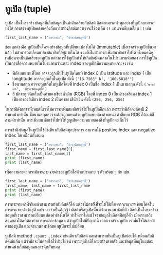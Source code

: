 
# ทูเปิล (tuple) 
ทูเปิล เป็นโครงสร้างข้อมูลที่เก็บข้อมูลเป็นลำดับคล้ายกับลิสต์ ลิสต์สามารถทำทุกอย่างที่ทูเปิลสามารถทำได้ การสร้างทูเปิลคล้ายคลึงกับการสร้างลิสต์แต่ว่าเราจะใช้วงเล็บ `()` แทนวงเล็บเหลี่ยม `[]` เช่น
```python
first_last_name = ('อรรถพล', 'ธำรงรัตนฤทธิ์')
```

ข้อแตกต่างคือ ทูเปิลเป็นโครงสร้างข้อมูลที่เปลี่ยนแปลงไม่ได้ (immutable) เมื่อเราสร้างทูเปิลขึ้นมาแล้ว ไม่สามารถเปลี่ยนแปลงสมาชิกที่อยู่ภายในได้ รวมถึงไม่สามารถเพิ่มสมาชิกเข้าไปได้ ทั้งหมดนี้ดูเหมือนจะเป็นข้อเสียของทูเปิล แต่ว่าการใช้ทูเปิลทำให้เกิดข้อผิดพลาดในโปรแกรมน้อยลง 
การใช้ทูเปิลเป็นการสื่อความหมายในโปรแกรมว่าแต่ละ index ของทูเปิลมีความหมายเจาะจง เช่น

- พิกัดบนแผนที่โลก อาจจะถูกเก็บในทูเปิดโดยที่ index 0 เป็น latitude และ index 1 เป็น longtitude อาจจะถูกเก็บในทูเปิล ดังนี้  `('13.7563° N', '100.5018°')`
- ชื่อนามสกุล อาจจะถูกเก็บในทูเปิลโดยที่ index 0 เป็นชื่อ index 1 เป็นนามสกุล ดังนี้ `('อรรถพล', 'ธำรงรัตนฤทธิ์')`
- สี มักจะถูกจัดเก็บเป็นค่าแดงเขียวน้ำเงิน (RGB) โดยที่ index 0 เป็นค่าของสีแดง index 1 เป็นค่าของสีเขียว index 2 เป็นค่าของสีน้ำเงิน ดังนี้ `(256, 256, 256)`

ในกรณีดังกล่าวทั้งหมดนี้เราไม่ควรจะเพิ่มสมาชิกเข้าไปในทูเปิลอีกแล้ว เพราะว่าพิกัดจะต้องมี 2 ตำแหน่งเท่านั้น ชื่อนามสกุลควรจะต้องถูกแทนด้วยทูเปิลแบบสองตำแหน่ง ค่าสีแบบ RGB ก็ต้องมีสีสามค่าเท่านั้น การเพิ่มสมาชิกเข้าไปทำให้สูญเสียความหมายของสิ่งที่ทูเปิลจะเก็บไว้

การเข้าถึงข้อมูลในทูเปิลใช้วิธีเดียวกับลิสต์ทุกประการ สามารถใช้ positive index และ negative index ได้เหมือนกันหมด 
```python
first_last_name = ('อรรถพล', 'ธำรงรัตนฤทธิ์')
first_name = first_last_name[0]
last_name = first_last_name[1]
print (first_name)
print (last_name)
```
เพื่อความสะดวกเรามักจะ*กระจาย*ค่าของทูเปิลใส่ตัวแปรหลาย ๆ ตัวพร้อม ๆ กัน เช่น 
```python
first_last_name = ('อรรถพล', 'ธำรงรัตนฤทธิ์')
first_name, last_name = first_last_name
print (first_name)
print (last_name)
```
การกระจายค่าที่จริงแล้วสามารถทำกับลิสต์ก็ได้ แต่ว่าไม่กรณีที่จะให้ใช้เนื่องจากเวลาเราเขียนโค้ดในการกระจายค่าเข้าสู่ตัวแปร เราจำเป็นต้องรู้ว่าลิสต์หรือทูเปิลนั้นมีจำนวนสมาชิกกี่ตัว ลิสต์เป็นโครงสร้างข้อมูลที่เราสามารถเปลี่ยนแปลงค่าข้างในได้ ทำให้เราไม่แน่ใจว่าข้อมูลในลิสต์มีอยู่กี่ตัว เมื่อเรามาถึงส่วนของโค้ดที่ต้องทำการกระจายข้อมูล แต่ว่าทูเปิลไม่มีปัญหานี้ เวลาเราสร้างทูเปิล เรามั่นใจได้เลยว่าค่าของทูเปิล และจำนวนสมาชิกของทูเปิลจะไม่เปลี่ยน 

ทูเปิลมี method `.count .index` เช่นเดียวกับลิสต์ และสามารถหั่นเป็นทูเปิลย่อยได้เหมือนกับลิสต์เช่นกัน แต่ว่ามักจะไม่ค่อยได้ใช้ประโยชน์ เพราะทูเปิลมีโครงสร้างตายตัว และข้อมูลที่อยู่ในแต่ละตำแหน่งเก็บข้อมูลคนละชนิดกันหมด 